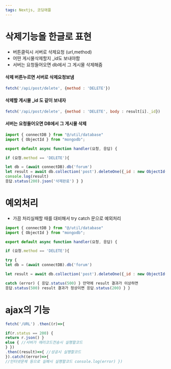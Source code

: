 ```yaml
---
tags: Nextjs, 코딩애플
---
```

# 삭제기능을 한글로 표현

- 버튼클릭시 서버로 삭제요청 (url,method)
- 어떤 게시물삭제할지 _id도 보내야함
- 서버는 요청들어오면 db에서 그 게시물 삭제해줌


#### 삭제 버튼누르면 서버로 삭제요청보냄

``` javascript
fetch('/api/post/delete', {method : 'DELETE'})

```

#### 삭제할 게시물 _id 도 같이 보내자

``` javascript
fetch('/api/post/delete', {method : 'DELETE', body : result[i]._id})
```



#### 서버는 요청들어오면 DB에서 그 게시물 삭제


``` javascript
import { connectDB } from "@/util/database" 
import { ObjectId } from "mongodb"; 

export default async function handler(요청, 응답) {

if (요청.method == 'DELETE'){

let db = (await connectDB).db('forum') 
let result = await db.collection('post').deleteOne({_id : new ObjectId(요청.body)}); 
console.log(result) 
응답.status(200).json('삭제완료') } }


```


# 예외처리

- 가끔 처리실패할 때를 대비해서 try catch 문으로 예외처리


``` javascript
import { connectDB } from "@/util/database" 
import { ObjectId } from "mongodb"; 

export default async function handler(요청, 응답) { 

if (요청.method == 'DELETE'){ 

try { 
let db = (await connectDB).db('forum') 

let result = await db.collection('post').deleteOne({_id : new ObjectId(요청.body._id)}); }

catch (error) { 응답.status(500) } 만약에 result 결과가 이상하면 
응답.status(500) result 결과가 정상이면 응답.status(200) } }
```


# ajax의 기능


``` javascript
fetch('/URL') .then((r)=>{

if(r.status == 200) { 
return r.json() } 
else { //서버가 에러코드전송시 실행할코드 
} }) 
.then((result)=>{ //성공시 실행할코드 
}).catch((error)=>{ 
//인터넷문제 등으로 실패시 실행할코드 console.log(error) })
```